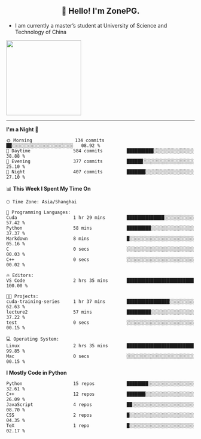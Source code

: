 <h2 align="center">👋 Hello! I'm ZonePG.</h2>

- I am currently a master’s student at University of Science and Technology of China

<img height=200 align="center" src="https://github-readme-stats.vercel.app/api?username=zonepg" />

-------

<!--START_SECTION:waka-->
**I'm a Night 🦉** 

```text
🌞 Morning                134 commits         ██░░░░░░░░░░░░░░░░░░░░░░░   08.92 % 
🌆 Daytime                584 commits         ██████████░░░░░░░░░░░░░░░   38.88 % 
🌃 Evening                377 commits         ██████░░░░░░░░░░░░░░░░░░░   25.10 % 
🌙 Night                  407 commits         ███████░░░░░░░░░░░░░░░░░░   27.10 % 
```


📊 **This Week I Spent My Time On** 

```text
🕑︎ Time Zone: Asia/Shanghai

💬 Programming Languages: 
Cuda                     1 hr 29 mins        ██████████████░░░░░░░░░░░   57.42 % 
Python                   58 mins             █████████░░░░░░░░░░░░░░░░   37.37 % 
Markdown                 8 mins              █░░░░░░░░░░░░░░░░░░░░░░░░   05.16 % 
C                        0 secs              ░░░░░░░░░░░░░░░░░░░░░░░░░   00.03 % 
C++                      0 secs              ░░░░░░░░░░░░░░░░░░░░░░░░░   00.02 % 

🔥 Editors: 
VS Code                  2 hrs 35 mins       █████████████████████████   100.00 % 

🐱‍💻 Projects: 
cuda-training-series     1 hr 37 mins        ████████████████░░░░░░░░░   62.63 % 
lecture2                 57 mins             █████████░░░░░░░░░░░░░░░░   37.22 % 
test                     0 secs              ░░░░░░░░░░░░░░░░░░░░░░░░░   00.15 % 

💻 Operating System: 
Linux                    2 hrs 35 mins       █████████████████████████   99.85 % 
Mac                      0 secs              ░░░░░░░░░░░░░░░░░░░░░░░░░   00.15 % 
```

**I Mostly Code in Python** 

```text
Python                   15 repos            ████████░░░░░░░░░░░░░░░░░   32.61 % 
C++                      12 repos            ███████░░░░░░░░░░░░░░░░░░   26.09 % 
JavaScript               4 repos             ██░░░░░░░░░░░░░░░░░░░░░░░   08.70 % 
CSS                      2 repos             █░░░░░░░░░░░░░░░░░░░░░░░░   04.35 % 
TeX                      1 repo              █░░░░░░░░░░░░░░░░░░░░░░░░   02.17 % 
```




<!--END_SECTION:waka-->

